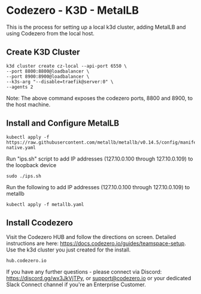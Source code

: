 # Codezero - K3D - MetalLB

This is the process for setting up a local k3d cluster, adding MetalLB and using Codezero from the local host.

## Create K3D Cluster

```
k3d cluster create cz-local --api-port 6550 \
--port 8800:8800@loadbalancer \
--port 8900:8900@loadbalancer \
--k3s-arg "--disable=traefik@server:0" \
--agents 2
```
Note: The above command exposes the codezero ports, 8800 and 8900, to the host machine.

## Install and Configure MetalLB

```
kubectl apply -f https://raw.githubusercontent.com/metallb/metallb/v0.14.5/config/manifests/metallb-native.yaml
```

Run "ips.sh" script to add IP addresses (127.10.0.100 through 127.10.0.109) to the loopback device

```
sudo ./ips.sh
```

Run the following to add IP addresses (127.10.0.100 through 127.10.0.109) to metallb

```
kubectl apply -f metallb.yaml
```

## Install Ccodezero

Visit the Codezero HUB and follow the directions on screen.  Detailed instructions are here: https://docs.codezero.io/guides/teamspace-setup. Use the k3d cluster you just created for the install.
```
hub.codezero.io
```
If you have any further questions - please connect via Discord: https://discord.gg/wx3JkVjTPy, or support@codezero.io or your dedicated Slack Connect channel if you're an Enterprise Customer.

